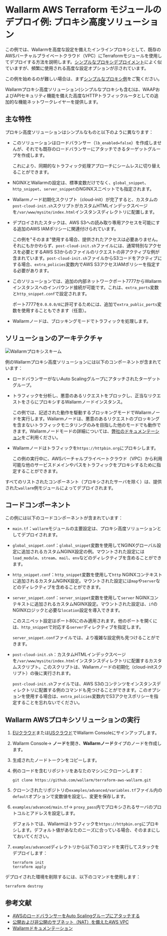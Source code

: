 # Wallarm AWS Terraform モジュールのデプロイ例: プロキシ高度ソリューション

この例では、Wallarmを高度な設定を備えたインラインプロキシとして、既存のAWSバーチャルプライベートクラウド（VPC）にTerraformモジュールを使用してデプロイする方法を説明します。[シンプルなプロキシデプロイメント](https://github.com/wallarm/terraform-aws-wallarm/tree/main/examples/proxy)によく似ていますが、頻繁に使用される高度な設定オプションが示されています。

この例を始めるのが難しい場合は、まず[シンプルなプロキシ例](https://github.com/wallarm/terraform-aws-wallarm/tree/main/examples/proxy)をご覧ください。

Wallarmプロキシ高度ソリューション(シンプルなプロキシも含む)は、WAAPおよびAPIセキュリティ機能を備えた高度なHTTPトラフィックルータとしての追加的な機能ネットワークレイヤーを提供します。

## 主な特性

プロキシ高度ソリューションはシンプルなものと以下のように異なります：

* このソリューションはロードバランサー（`lb_enabled=false`）を作成しませんが、それでも既存のロードバランサーにアタッチできるターゲットグループを作成します。

    これにより、同期的なトラフィック処理アプローチにシームレスに切り替えることができます。
* NGINXとWallarmの設定は、標準変数だけでなく、`global_snippet`、`http_snippet`、`server_snippet`のNGINXスニペットでも指定されます。
* Wallarmノード初期化スクリプト（cloud-init）が完了すると、カスタムの`post-cloud-init.sh`スクリプトがカスタムHTMLインデックスページを`/var/www/mysite/index.html`インスタンスディレクトリに配置します。
* デプロイされたスタックは、AWS S3への読み取り専用アクセスを可能にする追加のAWS IAMポリシーに関連付けられています。

    この例を"そのまま"使用する場合、提供されたアクセスは必要ありません。それにもかかわらず、`post-cloud-init.sh`ファイルには、通常特別なアクセスを必要とするAWS S3からのファイルのリクエストの非アクティブな例が含まれています。`post-cloud-init.sh`ファイルからS3コードをアクティブにする場合、`extra_policies`変数内でAWS S3アクセスIAMポリシーを指定する必要があります。
* このソリューションでは、追加の内部ネットワークポート7777からWallarmインスタンスへのインバウンド接続が可能です。これは、`extra_ports`変数と`http_snippet.conf`で設定されます。

    ポート7777を`0.0.0.0/0`に許可するためには、追加で`extra_public_ports`変数を使用することもできます（任意）。
* Wallarmノードは、ブロッキングモードでトラフィックを処理します。

## ソリューションのアーキテクチャ

![Wallarmプロキシスキーム](https://github.com/wallarm/terraform-aws-wallarm/blob/main/images/wallarm-as-proxy.png?raw=true)

例のWallarmプロキシ高度ソリューションには以下のコンポーネントが含まれています：

* ロードバランサーがないAuto Scalingグループにアタッチされたターゲットグループ。
* トラフィックを分析し、悪意のあるリクエストをブロックし、正当なリクエストをさらにプロキシするWallarmノードインスタンス。

    この例では、記述された動作を駆動するブロッキングモードでWallarmノードを実行します。Wallarmノードは、悪意のあるリクエストのブロッキングを含まないトラフィックモニタリングのみを目指した他のモードでも動作できます。Wallarmノードモードの詳細については、[弊社のドキュメンテーション](https://docs.wallarm.com/admin-en/configure-wallarm-mode/)をご利用ください。
* Wallarmノードはトラフィックを`https://httpbin.org`にプロキシします。

    この例の実行中に、AWSバーチャルプライベートクラウド（VPC）から利用可能な他のサービスドメインやパスをトラフィックをプロキシするために指定することができます。

すべてのリストされたコンポーネント（プロキシされたサーバを除く）は、提供された`wallarm`例モジュールによってデプロイされます。

## コードコンポーネント

この例には以下のコードコンポーネントが含まれています：

* `main.tf`：`wallarm`モジュールの主要設定は、プロキシ高度ソリューションとしてデプロイされます。
* `global_snippet.conf`：`global_snippet`変数を使用してNGINXグローバル設定に追加されるカスタムNGINX設定の例。マウントされた設定には`load_module`、`stream`、`mail`、`env`などのディレクティブを含めることができます。
* `http_snippet.conf`：`http_snippet`変数を使用して`http` NGINXコンテキストに追加されるカスタムNGINX設定。マウントされた設定には`map`や`server`などのディレクティブを含めることができます。
* `server_snippet.conf`：`server_snippet`変数を使用して`server` NGINXコンテキストに追加されるカスタムNGINX設定。マウントされた設定は、`if`のNGINXロジックと必要な`location`設定を導入できます。

    このスニペット設定はポート80にのみ適用されます。他のポートを開くには、`http_snippet`で対応する`server`ディレクティブを指定します。

    `server_snippet.conf`ファイルでは、より複雑な設定例も見つけることができます。
* `post-cloud-init.sh`：カスタムHTMLインデックスページを`/var/www/mysite/index.html`インスタンスディレクトリに配置するカスタムスクリプト。このスクリプトは、Wallarmノードの初期化（cloud-initスクリプト）の後に実行されます。

    `post-cloud-init.sh`ファイルでは、AWS S3のコンテンツをインスタンスディレクトリに配置する例のコマンドも見つけることができます。このオプションを使用する場合は、`extra_policies`変数内でS3アクセスポリシーを指定することを忘れないでください。

## Wallarm AWSプロキシソリューションの実行

1. [EUクラウド](https://my.wallarm.com/nodes)または[USクラウド](https://us1.my.wallarm.com/nodes)でWallarm Consoleにサインアップします。
1. Wallarm Console→ **ノード**を開き、**Wallarmノード**タイプのノードを作成します。
1. 生成されたノードトークンをコピーします。
1. 例のコードを含むリポジトリをあなたのマシンにクローンします：

    ```
    git clone https://github.com/wallarm/terraform-aws-wallarm.git
    ```
1. クローンされたリポジトリの`examples/advanced/variables.tf`ファイル内の`default`オプションで変数値を設定し、変更を保存します。
1. `examples/advanced/main.tf`→ `proxy_pass`内でプロキシされるサーバのプロトコルとアドレスを設定します。

    デフォルトでは、Wallarmはトラフィックを`https://httpbin.org`にプロキシします。デフォルト値があなたのニーズに合っている場合、そのままにしておいてください。
1. `examples/advanced`ディレクトリから以下のコマンドを実行してスタックをデプロイします：

    ```
    terraform init
    terraform apply
    ```

デプロイされた環境を削除するには、以下のコマンドを使用します：

```
terraform destroy
```

## 参考文献

* [AWSのロードバランサーをAuto Scalingグループにアタッチする](https://docs.aws.amazon.com/autoscaling/ec2/userguide/attach-load-balancer-asg.html)
* [公開および非公開のサブネット（NAT）を備えたAWS VPC](https://docs.aws.amazon.com/vpc/latest/userguide/VPC_Scenario2.html)
* [Wallarmドキュメンテーション](https://docs.wallarm.com)